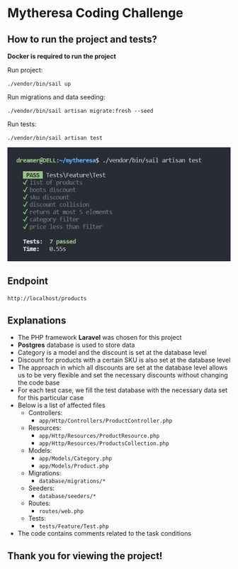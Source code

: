 # Mytheresa Coding Challenge

## How to run the project and tests?

**Docker is required to run the project**

Run project:

    ./vendor/bin/sail up

Run migrations and data seeding:

    ./vendor/bin/sail artisan migrate:fresh --seed

Run tests:

    ./vendor/bin/sail artisan test

![](tests.png)

## Endpoint

`http://localhost/products`

## Explanations

* The PHP framework **Laravel** was chosen for this project
* **Postgres** database is used to store data
* Category is a model and the discount is set at the database level
* Discount for products with a certain SKU is also set at the database level
* The approach in which all discounts are set at the database level allows us to be very flexible and set the necessary discounts without changing the code base
* For each test case, we fill the test database with the necessary data set for this particular case
* Below is a list of affected files
    * Controllers:
        * `app/Http/Controllers/ProductController.php`
    * Resources:
        * `app/Http/Resources/ProductResource.php`
        * `app/Http/Resources/ProductsCollection.php`
    * Models:
        * `app/Models/Category.php`
        * `app/Models/Product.php`
    * Migrations:
        * `database/migrations/*`
    * Seeders:
        * `database/seeders/*`
    * Routes:
        * `routes/web.php`
    * Tests:
        * `tests/Feature/Test.php`
* The code contains comments related to the task conditions

## Thank you for viewing the project!